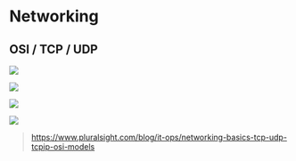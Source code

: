 # Networking

## OSI / TCP / UDP

![](https://www.pluralsight.com/content/dam/pluralsight/resources/blog/2007/10/networking-basics-tcp-udp-tcpip-osi-models/wp/img/TCP1.jpg)

![](https://www.pluralsight.com/content/dam/pluralsight/resources/blog/2007/10/networking-basics-tcp-udp-tcpip-osi-models/wp/img/TCP2.jpg)

![](https://www.pluralsight.com/content/dam/pluralsight/resources/blog/2007/10/networking-basics-tcp-udp-tcpip-osi-models/wp/img/TCP3.jpg)

![](https://www.pluralsight.com/content/dam/pluralsight/resources/blog/2007/10/networking-basics-tcp-udp-tcpip-osi-models/wp/img/TCP5.jpg)
> https://www.pluralsight.com/blog/it-ops/networking-basics-tcp-udp-tcpip-osi-models
